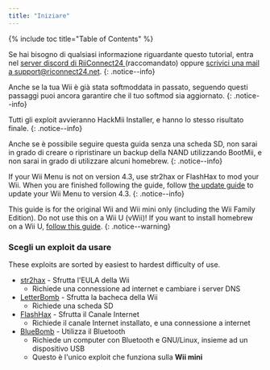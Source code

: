 ```yaml
---
title: "Iniziare"
---
```


{% include toc title="Table of Contents" %}

Se hai bisogno di qualsiasi informazione riguardante questo tutorial, entra nel [server discord di RiiConnect24 ](https://discord.gg/rc24)(raccomandato) oppure [scrivici una mail a support@riconnect24.net](mailto:support@riiconnect24.net).
{: .notice--info}

Anche se la tua Wii è già stata softmoddata in passato, seguendo questi passaggi puoi ancora garantire che il tuo softmod sia aggiornato.
{: .notice--info}

Tutti gli exploit avvieranno HackMii Installer, e hanno lo stesso risultato finale.
{: .notice--info}

Anche se è possibile seguire questa guida senza una scheda SD, non sarai in grado di creare o ripristinare un backup della NAND utilizzando BootMii, e non sarai in grado di utilizzare alcuni homebrew.
{: .notice--info}

If your Wii Menu is not on version 4.3, use str2hax or FlashHax to mod your Wii. When you are finished following the guide, follow [the update guide](update) to update your Wii Menu to version 4.3.
{: .notice--info}

This guide is for the original Wii and Wii mini only (including the Wii Family Edition). Do not use this on a Wii U (vWii)! If you want to install homebrew on a Wii U, [follow this guide](https://wiiu.hacks.guide).
{: .notice--warning}

### Scegli un exploit da usare

These exploits are sorted by easiest to hardest difficulty of use.

- [str2hax](str2hax) - Sfrutta l'EULA della Wii
    * Richiede una connessione ad internet e cambiare i server DNS
- [LetterBomb](letterbomb) - Sfrutta la bacheca della Wii
    * Richiede una scheda SD
- [FlashHax](flashhax) - Sfrutta il Canale Internet
    * Richiede il canale Internet installato, e una connessione a internet
- [BlueBomb](bluebomb) - Utilizza il Bluetooth
    * Richiede un computer con Bluetooth e GNU/Linux, insieme ad un dispositivo USB
    * Questo è l'unico exploit che funziona sulla **Wii mini**
